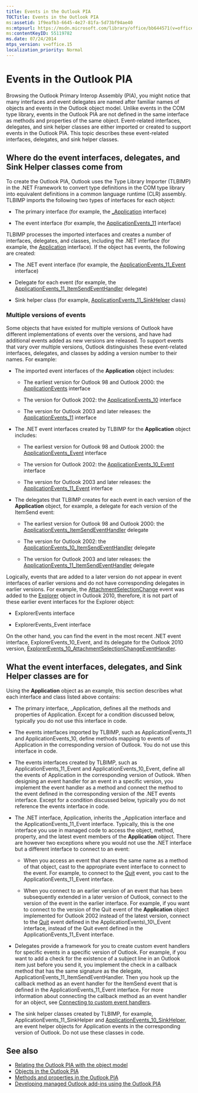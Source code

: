 ```yaml
---
title: Events in the Outlook PIA
TOCTitle: Events in the Outlook PIA
ms:assetid: 1f9eafb3-6645-4e27-81fa-5d73bf94ae40
ms:mtpsurl: https://msdn.microsoft.com/library/office/bb644571(v=office.15)
ms:contentKeyID: 55119782
ms.date: 07/24/2014
mtps_version: v=office.15
localization_priority: Normal
---
```


# Events in the Outlook PIA

Browsing the Outlook Primary Interop Assembly (PIA), you might notice that many interfaces and event delegates are named after familiar names of objects and events in the Outlook object model. Unlike events in the COM type library, events in the Outlook PIA are not defined in the same interface as methods and properties of the same object. Event-related interfaces, delegates, and sink helper classes are either imported or created to support events in the Outlook PIA. This topic describes these event-related interfaces, delegates, and sink helper classes.

## Where do the event interfaces, delegates, and Sink Helper classes come from

To create the Outlook PIA, Outlook uses the Type Library Importer (TLBIMP) in the .NET Framework to convert type definitions in the COM type library into equivalent definitions in a common language runtime (CLR) assembly. TLBIMP imports the following two types of interfaces for each object:

  - The primary interface (for example, the [\_Application](https://msdn.microsoft.com/library/bb611255\(v=office.15\)) interface)

  - The event interface (for example, the [ApplicationEvents\_11](https://msdn.microsoft.com/library/bb609229\(v=office.15\)) interface)

TLBIMP processes the imported interfaces and creates a number of interfaces, delegates, and classes, including the .NET interface (for example, the [Application](https://msdn.microsoft.com/library/bb646615\(v=office.15\)) interface). If the object has events, the following are created:

  - The .NET event interface (for example, the [ApplicationEvents\_11\_Event](https://msdn.microsoft.com/library/bb622725\(v=office.15\)) interface)

  - Delegate for each event (for example, the [ApplicationEvents\_11\_ItemSendEventHandler](https://msdn.microsoft.com/library/bb610818\(v=office.15\)) delegate)

  - Sink helper class (for example, [ApplicationEvents\_11\_SinkHelper](https://msdn.microsoft.com/library/bb609842\(v=office.15\)) class)

### Multiple versions of events

Some objects that have existed for multiple versions of Outlook have different implementations of events over the versions, and have had additional events added as new versions are released. To support events that vary over multiple versions, Outlook distinguishes these event-related interfaces, delegates, and classes by adding a version number to their names. For example:

  - The imported event interfaces of the **Application** object includes:
    
      - The earliest version for Outlook 98 and Outlook 2000: the [ApplicationEvents](https://msdn.microsoft.com/library/bb644093\(v=office.15\)) interface
    
      - The version for Outlook 2002: the [ApplicationEvents\_10](https://msdn.microsoft.com/library/bb647702\(v=office.15\)) interface
    
      - The version for Outlook 2003 and later releases: the [ApplicationEvents\_11](https://msdn.microsoft.com/library/bb609229\(v=office.15\)) interface

  - The .NET event interfaces created by TLBIMP for the **Application** object includes:
    
      - The earliest version for Outlook 98 and Outlook 2000: the [ApplicationEvents\_Event](https://msdn.microsoft.com/library/bb609380\(v=office.15\)) interface
    
      - The version for Outlook 2002: the [ApplicationEvents\_10\_Event](https://msdn.microsoft.com/library/bb610098\(v=office.15\)) interface
    
      - The version for Outlook 2003 and later releases: the [ApplicationEvents\_11\_Event](https://msdn.microsoft.com/library/bb622725\(v=office.15\)) interface

  - The delegates that TLBIMP creates for each event in each version of the **Application** object, for example, a delegate for each version of the ItemSend event:
    
      - The earliest version for Outlook 98 and Outlook 2000: the [ApplicationEvents\_ItemSendEventHandler](https://msdn.microsoft.com/library/bb622515\(v=office.15\)) delegate
    
      - The version for Outlook 2002: the [ApplicationEvents\_10\_ItemSendEventHandler](https://msdn.microsoft.com/library/bb646436\(v=office.15\)) delegate
    
      - The version for Outlook 2003 and later releases: the [ApplicationEvents\_11\_ItemSendEventHandler](https://msdn.microsoft.com/library/bb610818\(v=office.15\)) delegate

Logically, events that are added to a later version do not appear in event interfaces of earlier versions and do not have corresponding delegates in earlier versions. For example, the [AttachmentSelectionChange](https://msdn.microsoft.com/library/ff184926\(v=office.15\)) event was added to the [Explorer](https://msdn.microsoft.com/library/bb623678\(v=office.15\)) object in Outlook 2010, therefore, it is not part of these earlier event interfaces for the Explorer object:

  - ExplorerEvents interface

  - ExplorerEvents\_Event interface

On the other hand, you can find the event in the most recent .NET event interface, ExplorerEvents\_10\_Event, and its delegate for the Outlook 2010 version, [ExplorerEvents\_10\_AttachmentSelectionChangeEventHandler](https://msdn.microsoft.com/library/ff185177\(v=office.15\)).

## What the event interfaces, delegates, and Sink Helper classes are for

Using the **Application** object as an example, this section describes what each interface and class listed above contains:

  - The primary interface, \_Application, defines all the methods and properties of Application. Except for a condition discussed below, typically you do not use this interface in code.

  - The events interfaces imported by TLBIMP, such as ApplicationEvents\_11 and ApplicationEvents\_10, define methods mapping to events of Application in the corresponding version of Outlook. You do not use this interface in code.

  - The events interfaces created by TLBIMP, such as ApplicationEvents\_11\_Event and ApplicationEvents\_10\_Event, define all the events of Application in the corresponding version of Outlook. When designing an event handler for an event in a specific version, you implement the event handler as a method and connect the method to the event defined in the corresponding version of the .NET events interface. Except for a condition discussed below, typically you do not reference the events interface in code.

  - The .NET interface, Application, inherits the \_Application interface and the ApplicationEvents\_11\_Event interface. Typically, this is the one interface you use in managed code to access the object, method, property, and the latest event members of the **Application** object. There are however two exceptions where you would not use the .NET interface but a different interface to connect to an event:
    
      - When you access an event that shares the same name as a method of that object, cast to the appropriate event interface to connect to the event. For example, to connect to the [Quit](https://msdn.microsoft.com/library/bb622595\(v=office.15\)) event, you cast to the ApplicationEvents\_11\_Event interface.
    
      - When you connect to an earlier version of an event that has been subsequently extended in a later version of Outlook, connect to the version of the event in the earlier interface. For example, if you want to connect to the version of the Quit event of the **Application** object implemented for Outlook 2002 instead of the latest version, connect to the [Quit](https://msdn.microsoft.com/library/bb609660\(v=office.15\)) event defined in the ApplicationEvents\_10\_Event interface, instead of the Quit event defined in the ApplicationEvents\_11\_Event interface.

  - Delegates provide a framework for you to create custom event handlers for specific events in a specific version of Outlook. For example, if you want to add a check for the existence of a subject line in an Outlook item just before you send it, you implement the check in a callback method that has the same signature as the delegate, ApplicationEvents\_11\_ItemSendEventHandler. Then you hook up the callback method as an event handler for the ItemSend event that is defined in the ApplicationEvents\_11\_Event interface. For more information about connecting the callback method as an event handler for an object, see [Connecting to custom event handlers](connecting-to-custom-event-handlers.md).

  - The sink helper classes created by TLBIMP, for example, ApplicationEvents\_11\_SinkHelper and [ApplicationEvents\_10\_SinkHelper](https://msdn.microsoft.com/library/bb644070\(v=office.15\)), are event helper objects for Application events in the corresponding version of Outlook. Do not use these classes in code.

## See also

- [Relating the Outlook PIA with the object model](relating-the-outlook-pia-with-the-object-model.md)
- [Objects in the Outlook PIA](objects-in-the-outlook-pia.md)
- [Methods and properties in the Outlook PIA](methods-and-properties-in-the-outlook-pia.md)
- [Developing managed Outlook add-ins using the Outlook PIA](developing-managed-outlook-add-ins-using-the-outlook-pia.md)

